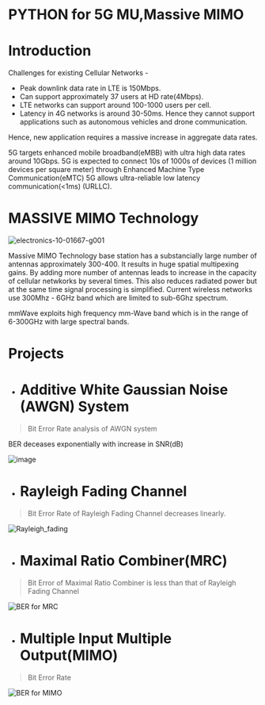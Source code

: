 # PYTHON for 5G MU,Massive MIMO



# Introduction

Challenges for existing Cellular Networks - 

+ Peak downlink data rate in LTE is 150Mbps. 
+ Can support approximately 37 users at HD rate(4Mbps).
+ LTE networks can support around 100-1000 users per cell.
+ Latency in 4G networks is around 30-50ms. Hence they cannot support applications such as autonomous vehicles and drone communication.

Hence, new application requires a massive increase in aggregate data rates. 

5G targets enhanced mobile broadband(eMBB) with ultra high data rates around 10Gbps.
5G is expected to connect 10s of 1000s of devices (1 million devices per square meter) through Enhanced Machine Type Communication(eMTC) 
5G allows ultra-reliable low latency communication(<1ms) (URLLC).



# MASSIVE MIMO Technology

![electronics-10-01667-g001](https://user-images.githubusercontent.com/86367130/130400310-307cac76-67f7-4c65-b5d9-046597f787fd.png)

Massive MIMO Technology base station has a substancially large number of antennas approximately 300-400. It results in huge spatial multipexing gains. By adding more number of antennas leads to increase in the capacity of cellular netwkorks by several times. This also reduces radiated power but at the same time signal processing is simplified. 
Current wireless networks use 300Mhz - 6GHz band which are limited to sub-6Ghz spectrum.

mmWave exploits high frequency mm-Wave band which is in the range of 6-300GHz with large spectral bands.

# Projects

+ # Additive White Gaussian Noise (AWGN) System

> Bit Error Rate analysis of AWGN system

BER deceases exponentially with increase in SNR(dB)
   
   ![image](https://user-images.githubusercontent.com/86367130/130403351-ca724b17-041e-46a1-b9a8-15b6ac0d7bb8.png)
 
+ # Rayleigh Fading Channel

> Bit Error Rate of Rayleigh Fading Channel decreases linearly.
   
   ![Rayleigh_fading](https://user-images.githubusercontent.com/86367130/130616864-a56fca5d-dea8-4cac-a083-e5cc4d88daf4.PNG)

+ # Maximal Ratio Combiner(MRC)
 
> Bit Error of Maximal Ratio Combiner is less than that of Rayleigh Fading Channel

   ![BER for MRC](https://user-images.githubusercontent.com/86367130/130618365-621fd436-8203-4560-8a00-c544f4c72127.PNG)

+ # Multiple Input Multiple Output(MIMO)

> Bit Error Rate
 
   ![BER for MIMO](https://user-images.githubusercontent.com/86367130/130619510-54c7437d-593e-45d8-abeb-db907ed8647a.PNG)



   
   
